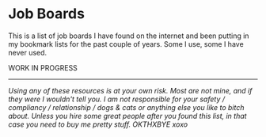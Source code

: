 # Job Boards 

This is a list of job boards I have found on the internet and been putting in my bookmark lists for the past couple of years. Some I use, some I have never used. 



WORK IN PROGRESS

***

_Using any of these resources is at your own risk. Most are not mine, and if they were I wouldn't tell you. I am not responsible for your safety /
compliancy / relationship / dogs & cats or anything else you like to bitch about. Unless you hire some great people after you found this list, in that case you need to buy me pretty stuff. OKTHXBYE xoxo_
